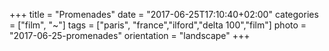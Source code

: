+++
title = "Promenades"
date = "2017-06-25T17:10:40+02:00"
categories = ["film", "~"]
tags = ["paris", "france","ilford","delta 100","film"]
photo = "2017-06-25-promenades"
orientation = "landscape"
+++
